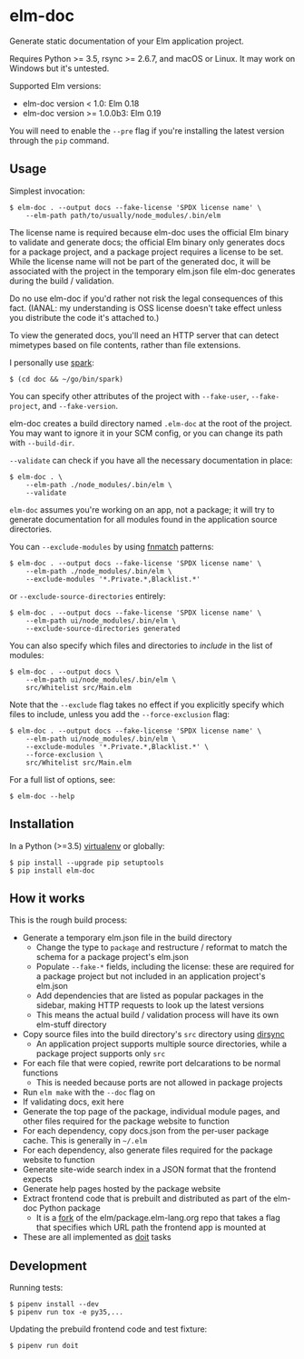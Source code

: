 # elm-doc

Generate static documentation of your Elm application project.

Requires Python >= 3.5, rsync >= 2.6.7, and macOS or Linux. It may work on Windows but it's untested.

Supported Elm versions:

- elm-doc version < 1.0: Elm 0.18
- elm-doc version >= 1.0.0b3: Elm 0.19

You will need to enable the `--pre` flag if you're installing the latest version through the `pip` command.

## Usage

Simplest invocation:

    $ elm-doc . --output docs --fake-license 'SPDX license name' \
        --elm-path path/to/usually/node_modules/.bin/elm

The license name is required because elm-doc uses the official Elm binary to
validate and generate docs; the official Elm binary only generates
docs for a package project, and a package project requires a license to be set.
While the license name will not be part of the generated doc, it will be
associated with the project in the temporary elm.json file elm-doc generates
during the build / validation.

Do no use elm-doc if you'd rather not risk the legal consequences of this fact.
(IANAL: my understanding is OSS license doesn't take effect unless you distribute
the code it's attached to.)

To view the generated docs, you'll need an HTTP server that can detect mimetypes
based on file contents, rather than file extensions.

I personally use [spark](https://github.com/rif/spark):

    $ (cd doc && ~/go/bin/spark)

You can specify other attributes of the project with `--fake-user`, `--fake-project`,
and `--fake-version`.

elm-doc creates a build directory named `.elm-doc` at the root of the project.
You may want to ignore it in your SCM config, or you can change its path with `--build-dir`.

`--validate` can check if you have all the necessary documentation in place:

    $ elm-doc . \
        --elm-path ./node_modules/.bin/elm \
        --validate

`elm-doc` assumes you're working on an app, not a package; it will try to generate
documentation for all modules found in the application source directories.

You can `--exclude-modules` by using [fnmatch](https://docs.python.org/3/library/fnmatch.html)
patterns:

    $ elm-doc . --output docs --fake-license 'SPDX license name' \
        --elm-path ./node_modules/.bin/elm \
        --exclude-modules '*.Private.*,Blacklist.*'

or `--exclude-source-directories` entirely:

    $ elm-doc . --output docs --fake-license 'SPDX license name' \
        --elm-path ui/node_modules/.bin/elm \
        --exclude-source-directories generated

You can also specify which files and directories to _include_ in the list of modules:

    $ elm-doc . --output docs \
        --elm-path ui/node_modules/.bin/elm \
        src/Whitelist src/Main.elm

Note that the `--exclude` flag takes no effect if you explicitly specify which
files to include, unless you add the `--force-exclusion` flag:

    $ elm-doc . --output docs --fake-license 'SPDX license name' \
        --elm-path ui/node_modules/.bin/elm \
        --exclude-modules '*.Private.*,Blacklist.*' \
        --force-exclusion \
        src/Whitelist src/Main.elm

For a full list of options, see:

    $ elm-doc --help

## Installation

In a Python (>=3.5) [virtualenv](https://docs.python.org/3.6/library/venv.html#creating-virtual-environments) or globally:

    $ pip install --upgrade pip setuptools
    $ pip install elm-doc

## How it works

This is the rough build process:

- Generate a temporary elm.json file in the build directory
  - Change the type to `package` and restructure / reformat to match the schema for a package project's elm.json
  - Populate `--fake-*` fields, including the license: these are required for a package project but not included in an application project's elm.json
  - Add dependencies that are listed as popular packages in the sidebar, making HTTP requests to look up the latest versions
  - This means the actual build / validation process will have its own elm-stuff directory
- Copy source files into the build directory's `src` directory using [dirsync](https://bitbucket.org/tkhyn/dirsync/)
  - An application project supports multiple source directories, while a package project supports only `src`
- For each file that were copied, rewrite port delcarations to be normal functions
  - This is needed because ports are not allowed in package projects
- Run `elm make` with the `--doc` flag on
- If validating docs, exit here
- Generate the top page of the package, individual module pages, and other files required for the package website to function
- For each dependency, copy docs.json from the per-user package cache. This is generally in `~/.elm`
- For each dependency, also generate files required for the package website to function
- Generate site-wide search index in a JSON format that the frontend expects
- Generate help pages hosted by the package website
- Extract frontend code that is prebuilt and distributed as part of the elm-doc Python package
  - It is a [fork](https://github.com/ento/package.elm-lang.org/tree/elm-doc) of the elm/package.elm-lang.org repo that takes a flag that specifies which URL path the frontend app is mounted at
- These are all implemented as [doit](https://github.com/pydoit/doit) tasks

## Development

Running tests:

    $ pipenv install --dev
    $ pipenv run tox -e py35,...

Updating the prebuild frontend code and test fixture:

    $ pipenv run doit

